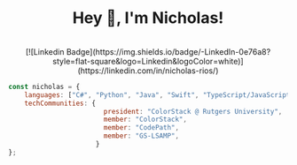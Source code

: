 <h1 align="center">Hey 👋, I'm Nicholas!</h1>
<br>
<div align="center">
    [![Linkedin Badge](https://img.shields.io/badge/-LinkedIn-0e76a8?style=flat-square&logo=Linkedin&logoColor=white)](https://linkedin.com/in/nicholas-rios/)
</div>

```javascript
const nicholas = {
    languages: ["C#", "Python", "Java", "Swift", "TypeScript/JavaScript", "CSS/HTML"],
    techCommunities: {
                        president: "ColorStack @ Rutgers University",
                        member: "ColorStack",
                        member: "CodePath",
                        member: "GS-LSAMP",
                      } 
};
```

